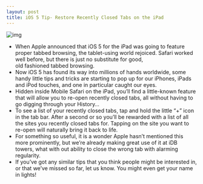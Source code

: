 ```yaml
---
layout: post
title: iOS 5 Tip- Restore Recently Closed Tabs on the iPad
---
```

![img](http://media.idownloadblog.com/wp-content/uploads/2011/11/ipad-tabs.jpeg)
* When Apple announced that iOS 5 for the iPad was going to feature proper tabbed browsing, the tablet-using world rejoiced. Safari worked well before, but there is just no substitute for good, old fashioned tabbed browsing.
* Now iOS 5 has found its way into millions of hands worldwide, some handy little tips and tricks are starting to pop up for our iPhones, iPads and iPod touches, and one in particular caught our eyes.
* Hidden inside Mobile Safari on the iPad, you’ll find a little-known feature that will allow you to re-open recently closed tabs, all without having to go digging through your History…
* To see a list of your recently closed tabs, tap and hold the little “+” icon in the tab bar. After a second or so you’ll be rewarded with a list of all the sites you recently closed tabs for. Tapping on the site you want to re-open will naturally bring it back to life.
* For something so useful, it is a wonder Apple hasn’t mentioned this more prominently, but we’re already making great use of it at iDB towers, what with out ability to close the wrong tab with alarming regularity.
* If you’ve got any similar tips that you think people might be interested in, or that we’ve missed so far, let us know. You might even get your name in lights!

